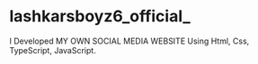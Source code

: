 # lashkarsboyz6_official_
I Developed MY OWN  SOCIAL MEDIA WEBSITE Using Html, Css, TypeScript, JavaScript.
